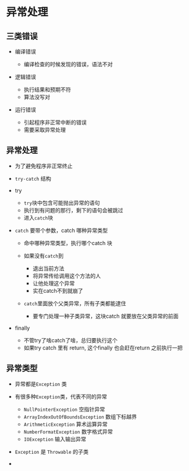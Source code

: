 # 异常处理

## 三类错误
- 编译错误
  - 编译检查的时候发现的错误，语法不对

- 逻辑错误
  - 执行结果和预期不符
  - 算法没写对

- 运行错误
  - 引起程序非正常中断的错误
  - 需要采取异常处理

## 异常处理
- 为了避免程序非正常终止
- `try-catch` 结构
- try
  - `try`块中包含可能抛出异常的语句
  - 执行到有问题的那行，剩下的语句会被跳过
  - 进入`catch`块

- `catch` 要带个参数，catch 哪种异常类型
  - 命中哪种异常类型，执行哪个catch 块
  - 如果没有`catch`到
    - 退出当前方法
    - 将异常传给调用这个方法的人
    - 让他处理这个异常
    - 实在catch不到就崩了

  - `catch`里面放个父类异常，所有子类都能逮住
    - 要专门处理一种子类异常，这块catch 就要放在父类异常的前面

- finally
  - 不管try了啥catch了啥，总归要执行这个
  - 如果try catch 里有 return, 这个finally 也会赶在return 之前执行一把

## 异常类型
- 异常都是`Exception` 类
- 有很多种`Exception`类，代表不同的异常
  - `NullPointerException` 空指针异常
  - `ArrayIndexOutOfBoundsException` 数组下标越界
  - `ArithmeticException` 算术运算异常
  - `NumberFormatException` 数字格式异常
  - `IOException` 输入输出异常

- `Exception` 是 `Throwable` 的子类
- 